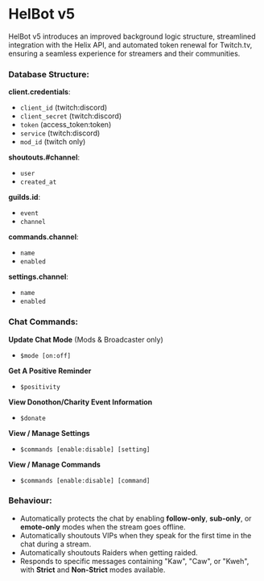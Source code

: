 # HelBot v5

HelBot v5 introduces an improved background logic structure, streamlined integration with the Helix API, and automated token renewal for Twitch.tv, ensuring a seamless experience for streamers and their communities.

### Database Structure:

**client.credentials**:  
- `client_id`  (twitch:discord)
- `client_secret`  (twitch:discord)
- `token`   (access_token:token)
- `service`  (twitch:discord)
- `mod_id`  (twitch only)

**shoutouts.#channel**:  
- `user`  
- `created_at`  

**guilds.id**:  
- `event`
- `channel` 

**commands.channel**:  
- `name`
- `enabled` 

**settings.channel**:  
- `name`
- `enabled` 

### Chat Commands:

**Update Chat Mode** (Mods & Broadcaster only)  
- `$mode [on:off]`  

**Get A Positive Reminder**  
- `$positivity`  

**View Donothon/Charity Event Information**  
- `$donate`  

**View / Manage Settings**  
- `$commands [enable:disable] [setting]`

**View / Manage Commands**  
- `$commands [enable:disable] [command]`  

### Behaviour:

- Automatically protects the chat by enabling **follow-only**, **sub-only**, or **emote-only** modes when the stream goes offline.  
- Automatically shoutouts VIPs when they speak for the first time in the chat during a stream.  
- Automatically shoutouts Raiders when getting raided.  
- Responds to specific messages containing "Kaw", "Caw", or "Kweh", with **Strict** and **Non-Strict** modes available.
